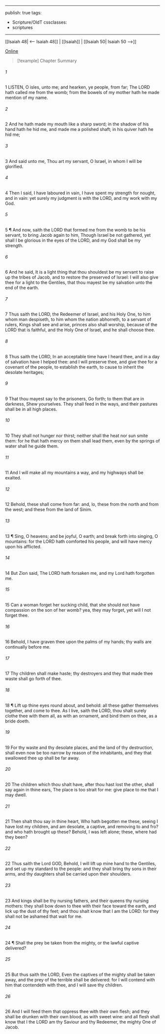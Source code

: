 

---
publish: true
tags:
  - Scripture/OldT
cssclasses:
  - scriptures
---
[[Isaiah 48| <-- Isaiah 48]] | [[Isaiah]] | [[Isaiah 50| Isaiah 50 -->]]

[Online](https://churchofjesuschrist.org/study/scriptures/ot/isa/49?lang=eng)

>[!example] Chapter Summary
>
###### 1
1 LISTEN, O isles, unto me; and hearken, ye people, from far; The LORD hath called me from the womb; from the bowels of my mother hath he made mention of my name.
###### 2
2 And he hath made my mouth like a sharp sword; in the shadow of his hand hath he hid me, and made me a polished shaft; in his quiver hath he hid me;
###### 3
3 And said unto me, Thou art my servant, O Israel, in whom I will be glorified.
###### 4
4 Then I said, I have laboured in vain, I have spent my strength for nought, and in vain: yet surely my judgment is with the LORD, and my work with my God.
###### 5
5 ¶ And now, saith the LORD that formed me from the womb to be his servant, to bring Jacob again to him, Though Israel be not gathered, yet shall I be glorious in the eyes of the LORD, and my God shall be my strength.
###### 6
6 And he said, It is a light thing that thou shouldest be my servant to raise up the tribes of Jacob, and to restore the preserved of Israel: I will also give thee for a light to the Gentiles, that thou mayest be my salvation unto the end of the earth.
###### 7
7 Thus saith the LORD, the Redeemer of Israel, and his Holy One, to him whom man despiseth, to him whom the nation abhorreth, to a servant of rulers, Kings shall see and arise, princes also shall worship, because of the LORD that is faithful, and the Holy One of Israel, and he shall choose thee.
###### 8
8 Thus saith the LORD, In an acceptable time have I heard thee, and in a day of salvation have I helped thee: and I will preserve thee, and give thee for a covenant of the people, to establish the earth, to cause to inherit the desolate heritages;
###### 9
9 That thou mayest say to the prisoners, Go forth; to them that are in darkness, Shew yourselves.  They shall feed in the ways, and their pastures shall be in all high places.
###### 10
10 They shall not hunger nor thirst; neither shall the heat nor sun smite them: for he that hath mercy on them shall lead them, even by the springs of water shall he guide them.
###### 11
11 And I will make all my mountains a way, and my highways shall be exalted.
###### 12
12 Behold, these shall come from far: and, lo, these from the north and from the west; and these from the land of Sinim.
###### 13
13 ¶ Sing, O heavens; and be joyful, O earth; and break forth into singing, O mountains: for the LORD hath comforted his people, and will have mercy upon his afflicted.
###### 14
14 But Zion said, The LORD hath forsaken me, and my Lord hath forgotten me.
###### 15
15 Can a woman forget her sucking child, that she should not have compassion on the son of her womb?  yea, they may forget, yet will I not forget thee.
###### 16
16 Behold, I have graven thee upon the palms of my hands; thy walls are continually before me.
###### 17
17 Thy children shall make haste; thy destroyers and they that made thee waste shall go forth of thee.
###### 18
18 ¶ Lift up thine eyes round about, and behold: all these gather themselves together, and come to thee.  As I live, saith the LORD, thou shalt surely clothe thee with them all, as with an ornament, and bind them on thee, as a bride doeth.
###### 19
19 For thy waste and thy desolate places, and the land of thy destruction, shall even now be too narrow by reason of the inhabitants, and they that swallowed thee up shall be far away.
###### 20
20 The children which thou shalt have, after thou hast lost the other, shall say again in thine ears, The place is too strait for me: give place to me that I may dwell.
###### 21
21 Then shalt thou say in thine heart, Who hath begotten me these, seeing I have lost my children, and am desolate, a captive, and removing to and fro?  and who hath brought up these?  Behold, I was left alone; these, where had they been?
###### 22
22 Thus saith the Lord GOD, Behold, I will lift up mine hand to the Gentiles, and set up my standard to the people: and they shall bring thy sons in their arms, and thy daughters shall be carried upon their shoulders.
###### 23
23 And kings shall be thy nursing fathers, and their queens thy nursing mothers: they shall bow down to thee with their face toward the earth, and lick up the dust of thy feet; and thou shalt know that I am the LORD: for they shall not be ashamed that wait for me.
###### 24
24 ¶ Shall the prey be taken from the mighty, or the lawful captive delivered?
###### 25
25 But thus saith the LORD, Even the captives of the mighty shall be taken away, and the prey of the terrible shall be delivered: for I will contend with him that contendeth with thee, and I will save thy children.
###### 26
26 And I will feed them that oppress thee with their own flesh; and they shall be drunken with their own blood, as with sweet wine: and all flesh shall know that I the LORD am thy Saviour and thy Redeemer, the mighty One of Jacob.



